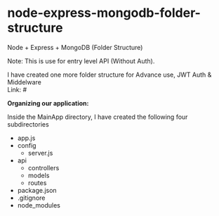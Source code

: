# node-express-mongodb-folder-structure
Node + Express + MongoDB (Folder Structure)

Note: This is use for entry level API (Without Auth).

I have created one more folder structure for Advance use, JWT Auth & Middelware<br>
Link: #

<b>Organizing our application:</b>

Inside the MainApp directory, I have created the following four subdirectories

- app.js
- config
  - server.js
- api
  - controllers
  - models
  - routes
- package.json
- .gitignore
- node_modules
